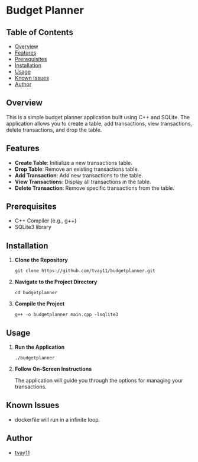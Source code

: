 # Budget Planner

## Table of Contents

- [Overview](#overview)
- [Features](#features)
- [Prerequisites](#prerequisites)
- [Installation](#installation)
- [Usage](#usage)
- [Known Issues](#known-issues)
- [Author](#author)

## Overview

This is a simple budget planner application built using C++ and SQLite. The application allows you to create a table, add transactions, view transactions, delete transactions, and drop the table.

## Features

- **Create Table**: Initialize a new transactions table.
- **Drop Table**: Remove an existing transactions table.
- **Add Transaction**: Add new transactions to the table.
- **View Transactions**: Display all transactions in the table.
- **Delete Transaction**: Remove specific transactions from the table.

## Prerequisites

- C++ Compiler (e.g., g++)
- SQLite3 library

## Installation

1. **Clone the Repository**

    ```
    git clone https://github.com/tvay11/budgetplanner.git
    ```

2. **Navigate to the Project Directory**

    ```
    cd budgetplanner
    ```

3. **Compile the Project**

    ```
    g++ -o budgetplanner main.cpp -lsqlite3
    ```

## Usage

1. **Run the Application**

    ```
    ./budgetplanner
    ```

2. **Follow On-Screen Instructions**

    The application will guide you through the options for managing your transactions.

## Known Issues

- dockerfile will run in a infinite loop.


## Author

- [tvay11](https://github.com/tvay11)
